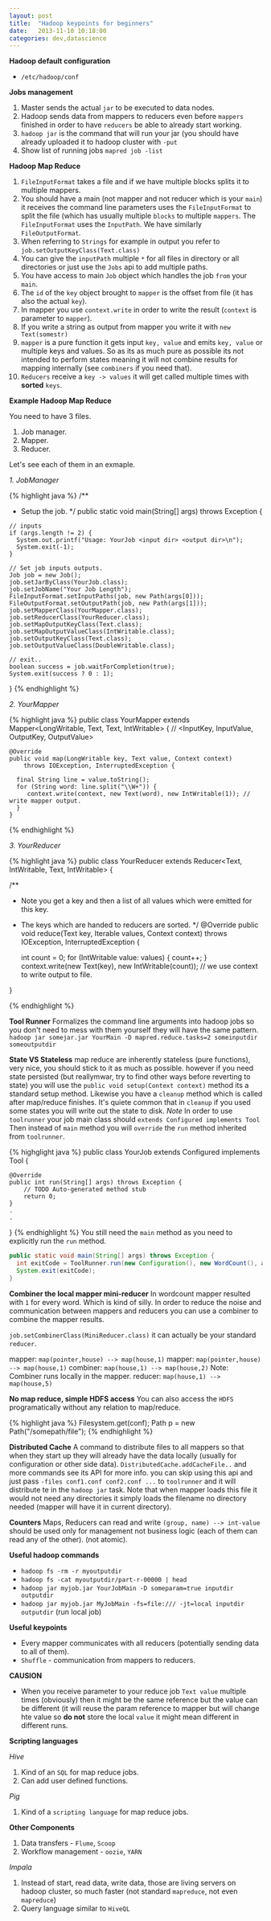 ```yaml
---
layout: post
title:  "Hadoop keypoints for beginners"
date:   2013-11-10 10:18:00
categories: dev,datascience
---
```


**Hadoop default configuration**

* `/etc/hadoop/conf`

**Jobs management**

1. Master sends the actual `jar` to be executed to data nodes.
1. Hadoop sends data from mappers to reducers even before `mappers` finished in order to have `reducers` be able to already start working.
1. `hadoop jar` is the command that will run your jar (you should have already uploaded it to hadoop cluster with `-put`
1. Show list of running jobs `mapred job -list`

**Hadoop Map Reduce**

1. `FileInputFormat` takes a file and if we have multiple blocks splits it to multiple mappers.
1. You should have a main (not mapper and not reducer which is your `main`) it receives the command line parameters uses the `FileInputFormat` to split the file (which has usually multiple `blocks` to multiple `mappers`.  The `FileInputFormat` uses the `InputPath`. We have similarly `FileOutputFormat`.
1. When referring to `Strings` for example in output you refer to `job.setOutputKeyClass(Text.class)`
1. You can give the `inputPath` multiple `*` for all files in directory or all directories or just use the `Jobs` api to add multiple paths.
1. You have access to main `Job` object which handles the job `from` your `main`.
1. The `id` of the `key` object brought to `mapper` is the offset from file (it has also the actual `key`).
1. In mapper you use `context.write` in order to write the result (`context` is parameter to `mapper`).
1. If you write a string as output from mapper you write it with `new Text(somestr)`
1. `mapper` is a pure function it gets input `key, value` and emits `key, value` or multiple keys and values.  So as its as much pure as possible its not intended to perform states meaning it will not combine results for mapping internally (see `combiners` if you need that).
1. `Reducers` receive a `key -> values` it will get called multiple times with **sorted** `keys`.

**Example Hadoop Map Reduce**

You need to have 3 files.

1. Job manager.
2. Mapper.
3. Reducer.

Let's see each of them in an exmaple.

*1. JobManager*

{% highlight java %}
  /**
   * Setup the job.
   */
  public static void main(String[] args) throws Exception {

    // inputs
    if (args.length != 2) {
      System.out.printf("Usage: YourJob <input dir> <output dir>\n");
      System.exit(-1);
    }

    // Set job inputs outputs.
    Job job = new Job();
    job.setJarByClass(YourJob.class);
    job.setJobName("Your Job Length");
    FileInputFormat.setInputPaths(job, new Path(args[0]));
    FileOutputFormat.setOutputPath(job, new Path(args[1]));
    job.setMapperClass(YourMapper.class);
    job.setReducerClass(YourReducer.class);
    job.setMapOutputKeyClass(Text.class);
    job.setMapOutputValueClass(IntWritable.class);
    job.setOutputKeyClass(Text.class);
    job.setOutputValueClass(DoubleWritable.class);

    // exit..
    boolean success = job.waitForCompletion(true);
    System.exit(success ? 0 : 1);
  }
{% endhighlight %}

*2. YourMapper*

{% highlight java %}
  public class YourMapper extends Mapper<LongWritable, Text, Text, IntWritable> { // <InputKey, InputValue, OutputKey, OutputValue>

    @Override
    public void map(LongWritable key, Text value, Context context)
        throws IOException, InterruptedException {

  	  final String line = value.toString();
  	  for (String word: line.split("\\W+")) {
         context.write(context, new Text(word), new IntWritable(1)); // write mapper output.
  	  }
    }
{% endhighlight %}

*3. YourReducer*

{% highlight java %}
public class YourReducer extends Reducer<Text, IntWritable, Text, IntWritable> {

  /**
   * Note you get a key and then a list of all values which were emitted for this key.
   * The keys which are handed to reducers are sorted.
   */
  @Override
  public void reduce(Text key, Iterable<IntWritable> values, Context context)
      throws IOException, InterruptedException {

      int count = 0;
	  for (IntWritable value: values) {
		  count++;
	  }
      context.write(new Text(key), new IntWritable(count)); // we use context to write output to file.

  }

{% endhighlight %}

**Tool Runner**
Formalizes the command line arguments into hadoop jobs so you don't need to mess with them yourself they will have the same pattern.
`hadoop jar somejar.jar YourMain -D mapred.reduce.tasks=2 someinputdir someoutputdir`

**State VS Stateless**
map reduce are inherently stateless (pure functions), very nice, you should stick to it as much as possible. however if you need state persisted (but reallymwar, try to find other ways before reverting to state) you will use the `public void setup(Context context)` method its a standard setup method.  Likewise you have a `cleanup` method which is called after map/reduce finishes.  It's quiete common that in `cleanup` if you used some states you will write out the state to disk.
*Note* In order to use `toolrunner` your job main class should `extends Configured implements Tool`  Then instead of `main` method you will `override` the `run` method inherited from `toolrunner`.

{% highglight java %}
public class YourJob extends Configured implements Tool {

	@Override
	public int run(String[] args) throws Exception {
		// TODO Auto-generated method stub
		return 0;
	}
	.
	.
}
{% endhighlight %}
You still need the `main` method as you need to explicitly run the `run` method.

```java
public static void main(String[] args) throws Exception {
  int exitCode = ToolRunner.run(new Configuration(), new WordCount(), args);
  System.exit(exitCode);
}
```

**Combiner the local mapper mini-reducer**
In wordcount mapper resulted with `1` for every word.  Which is kind of silly.  In order to reduce the noise and communication between mappers and reducers you can use a combiner to combine the mapper results.

`job.setCombinerClass(MiniReducer.class)` it can actually be your standard `reducer`.

mapper: `map(pointer,house) --> map(house,1)`
mapper: `map(pointer,house) --> map(house,1)`
combiner: `map(house,1) --> map(house,2)` Note: Combiner runs locally in the mapper.
reducer: `map(house,1) --> map(house,5)`

**No map reduce, simple HDFS access**
You can also access the `HDFS` programatically without any relation to map/reduce.

{% highlight java %}
Filesystem.get(conf);
Path p = new Path("/somepath/file");
{% endhighlight %}

**Distributed Cache**
A command to distribute files to all mappers so that when they start up they will already have the data locally (usually for configuration or other side data).
`DistributedCache.addCacheFile..` and more commands see its API for more info.
you can skip using this api and just pass `-files conf1.conf conf2.conf ...` to `toolrunner` and it will distribute te in the `hadoop jar` task.
Note that when mapper loads this file it would not need any directories it simply loads the filename no directory needed (mapper will have it in current directory).

**Counters**
Maps, Reducers can read and write `(group, name) --> int-value` should be used only for management not business logic (each of them can read any of the other). (not atomic).

**Useful hadoop commands**
* `hadoop fs -rm -r myoutputdir`
* `hadoop fs -cat myoutputdir/part-r-00000 | head`
* `hadoop jar myjob.jar YourJobMain -D someparam=true inputdir outputdir`
* `hadoop jar myjob.jar MyJobMain -fs=file:/// -jt=local inputdir outputdir` (run local job)

**Useful keypoints**
* Every mapper communicates with all reducers (potentially sending data to all of them).
* `Shuffle` - communication from mappers to reducers.

**CAUSION**
* When you receive parameter to your reduce job `Text value` multiple times (obviously) then it might be the same reference but the value can be different (it will reuse the param reference to mapper but will change hte value so **do not** store the local `value` it might mean different in different runs.

**Scripting languages**

*Hive*

1. Kind of an `SQL` for map reduce jobs.
1. Can add user defined functions.

*Pig*

1. Kind of a `scripting language` for map reduce jobs.

**Other Components**

1. Data transfers - `Flume`, `Scoop`
1. Workflow management - `oozie`, `YARN`

*Impala*

1. Instead of start, read data, write data, those are living servers on hadoop cluster, so much faster (not standard `mapreduce`, not even `mapreduce`)
1. Query language similar to `HiveQL`

